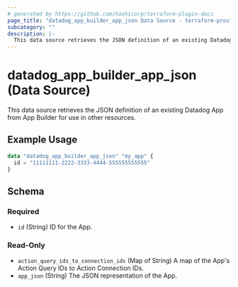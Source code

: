 ```yaml
---
# generated by https://github.com/hashicorp/terraform-plugin-docs
page_title: "datadog_app_builder_app_json Data Source - terraform-provider-datadog"
subcategory: ""
description: |-
  This data source retrieves the JSON definition of an existing Datadog App from App Builder for use in other resources.
---
```


# datadog_app_builder_app_json (Data Source)

This data source retrieves the JSON definition of an existing Datadog App from App Builder for use in other resources.

## Example Usage

```terraform
data "datadog_app_builder_app_json" "my_app" {
  id = "11111111-2222-3333-4444-555555555555"
}
```

<!-- schema generated by tfplugindocs -->
## Schema

### Required

- `id` (String) ID for the App.

### Read-Only

- `action_query_ids_to_connection_ids` (Map of String) A map of the App's Action Query IDs to Action Connection IDs.
- `app_json` (String) The JSON representation of the App.
